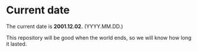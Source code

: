 # Current date

The current date is **2001.12.02.** (YYYY.MM.DD.)

This repository will be good when the world ends, so we will know how long it lasted.